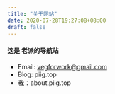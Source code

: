 ```yaml
---
title: "关于网站"
date: 2020-07-28T19:27:08+08:00
draft: false
---
```


#### 这是 老派的导航站
- Email: vegforwork@gmail.com
- Blog: piig.top
- 我：about.piig.top
